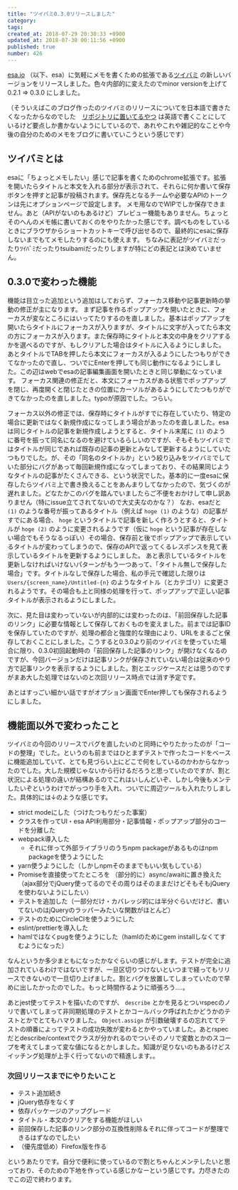 ```yaml
---
title: "ツイバミ0.3.0リリースしました"
category: 
tags: 
created_at: 2018-07-29 20:30:33 +0900
updated_at: 2018-07-30 00:11:56 +0900
published: true
number: 426
---
```


[esa.io](https://esa.io) （以下、esa）に気軽にメモを書くための拡張である[ツイバミ](https://chrome.google.com/webstore/detail/tsuibami/fdlmhgjffhgfdgcihijjlfgglhkkbghn) の新しいバージョンをリリースしました。色々内部的に変えたのでminor versionを上げて 0.2.1 => 0.3.0 にしました。

（そういえばこのブログ作ったのツイバミのリリースについてを日本語で書きたくなったからなのでした　[リポジトリに置いてるやつ](https://github.com/yoshihara/tsuibami/blob/master/news.md) は英語で書くことにしているけど要点しか書かないようにしているので、あれやこれや雑記的なことや今後の自分のためのメモをブログに書いていこうという感じです）

## ツイバミとは

esaに「ちょっとメモしたい」感じで記事を書くためのchrome拡張です。拡張を開いたらタイトルと本文を入れる部分が表示されて、それらに何か書いて保存ボタンを押すと記事が投稿されます。保存先となるチームや必要なAPIのトークンは先にオプションページで設定します。
メモ用なのでWIPでしか保存できません。あと（APIがないのもあるけど）プレビュー機能もありません。ちょっとそのへんのメモ帳に書いておくのをやりたかった感じです。調べものをしているときにブラウザからショートカットキーで呼び出せるので、最終的にesaに保存しないまでもてメモしたりするのにも使えます。
ちなみに表記がツイバミだったりﾂｲﾊﾞﾐだったりtsuibamiだったりしますが特にどの表記とは決めていません。

## 0.3.0で変わった機能

機能は目立った追加という追加はしておらず、フォーカス移動や記事更新時の挙動の修正が主になります。
まず記事を作るポップアップを開いたときに、フォーカスが変なところにはいってたりするのを直しました。基本はポップアップを開いたらタイトルにフォーカスが入りますが、タイトルに文字が入ってたら本文の方にフォーカスが入ります。また保存時にタイトルと本文の中身をクリアするかを選べるのですが、もしクリアした場合はタイトルに入るようにしました。
あとタイトルでTABを押したら本文にフォーカスが入るようにしたつもりができてなかったので直し、ついでにEnterを押しても同じ動作になるようにしました。この辺はwebでesaの記事編集画面を開いたときと同じ挙動になっています。
フォーカス関連の修正だと、本文にフォーカスがある状態でポップアップを閉じ、再度開くと閉じたときの位置にカーソルがあるようにしてたつもりができてなかったのを直しました。typoが原因でした。つらい。

フォーカス以外の修正では、保存時にタイトルがすでに存在していたり、特定の場合に更新ではなく新規作成になってしまう場合があったのを直しました。esaは同じタイトルの記事を新規作成しようとすると、タイトル末尾に `(1)` のように番号を振って同名になるのを避けているらしいのですが、そもそもツイバミではタイトルが同じであれば既存の記事の更新とみなして更新するようにしていたつもりでした。が、その「同名のタイトルか」という絞り込みをツイバミでしていた部分にバグがあって毎回新規作成になってしまっており、その結果同じようなタイトルの記事がたくさんできる、という状況でした。基本的に一度esaに保存したらツイバミ上で書き換えることをあんまりしてなかったので、気づくのが遅れました。どなたかこのバグを踏んでいましたらご不便をおかけして申し訳ありません（特にissue立てされてないので大丈夫なのかな？）
なお、esaだと `(1)` のような番号が振ってあるタイトル（例えば `hoge (1)` のような）の記事がすでにある場合、 `hoge` というタイトルで記事を新しく作ろうとすると、タイトルが `hoge (2)` のように変更されるようです（仮に `hoge` という記事が存在しない場合でもそうなるっぽい）その場合、保存前と後でポップアップで表示しているタイトルが変わってしまうので、保存のAPIで返ってくるレスポンスを見て表示しているタイトルを更新するようにしました。
あと表示しているタイトルを更新しなければいけないパターンがもう一つあって、「タイトル無しで保存した場合」です。タイトルなしで保存した場合、私の手元で確認した限りは `Users/{screen_name}/Untitled-{n}` のようなタイトル（とカテゴリ）に変更されるようです。その場合も上と同様の処理を行って、ポップアップで正しい記事タイトルが表示されるようにしました。

次に、見た目は変わっていないが内部的には変わったのは、「前回保存した記事のリンク」に必要な情報として保存しておくものを変えました。前までは記事IDを保存していたのですが、処理の都合と強度的な理由により、URLをまるごと保存しておくことにしました。こうすると0.3.0より前のツイバミを使っていた場合に限り、0.3.0初回起動時の「前回保存した記事のリンク」が開けなくなるのですが、今回バージョンだけは記事リンクが保存されていない場合は従来のやり方で記事リンクを表示するようにしました。割とエッジケースだとは思うのですがまあ大した処理ではないのと次回リリース時点では消す予定です。

あとはすっごい細かい話ですがオプション画面でEnter押しても保存されるようにしました。

## 機能面以外で変わったこと

ツイバミの今回のリリースでバグを直したいのと同時にやりたかったのが「コードの整理」でした。というのも前まではひとまずテストで作ったコードをベースに機能追加していて、とても見づらい上にどこで何をしているのかわからなかったのでした。大した規模じゃないから行けるだろうと思っていたのですが、割と状況による処理の違いが結構あるのでこれはいしんどいぞ、しかし今後もメンテしたいぞというわけでがっつり手を入れ、ついでに周辺ツールも入れたりしました。具体的には↓のような感じです。

- strict modeにした（つけたつもりだった事案）
- クラスを作ってUI・esa API利用部分・記事情報・ポップアップ部分のコードを分離した
- webpack導入した
    - それに伴って外部ライブラリのうちnpm packageがあるものはnpm packageを使うようにした
- yarn使うようにした（しかしnpmそのままでもいい気もしている）
- Promiseを直接使ってたところを （部分的に）async/awaitに置き換えた（ajax部分でjQuery使ってるのでその周りはそのままだけどそもそもjQueryを使わないようにしたい）
- テストを追加した（一部分だけ・カバレッジ的には半分ぐらいだけど、書いてないのはjQueryのラッパーみたいな関数がほとんど）
- テストのためにCircleCIを使うようにした
- eslint/prettierを導入した
- hamlではなくpugを使うようにした（hamlのためにgem installしなくてすむようになった）

なんというか多少まともになったかなぐらいの感じがします。テストが完全に追加されているわけではないですが、一旦区切りつけないといつまで経ってもリリースできないので一旦切り上げました。割とバグを放置してしまっていたので早めに出したかったのでした。もっと時間作るように頑張ろう....。

あとjest使ってテストを描いたのですが、 `describe` とかを見るとついrspecのノリで書いてしまって非同期処理のテストとかコールバック呼ばれたかどうかのテストとかでとてもハマりました。 `Object.assign` が引数破壊するの忘れててテストの順番によってテストの成功失敗が変わるとかやっていました。あとrspecだとdescribe/contextでクラスが分かれるのでついそのノリで変数とかのスコープを考えてしまって変な値になるとかしました。知識が足りないのもあるけどスイッチング処理が上手く行ってないので精進します。。

### 次回リリースまでにやりたいこと

- テスト追加続き
- jQuery依存をなくす
- 依存パッケージのアップグレード
- タイトル・本文のクリアをする機能がほしい
- 前回保存した記事のリンク部分の互換性削除＆それに伴ってコードが整理できるはずなのでしたい
- （優先度低め）Firefox版を作る

というあたりです。自分で便利に使っているので割とちゃんとメンテしたいと思っており、そのための下地を作っている感じかなーという感じです。力尽きたのでこの辺で終わります。
